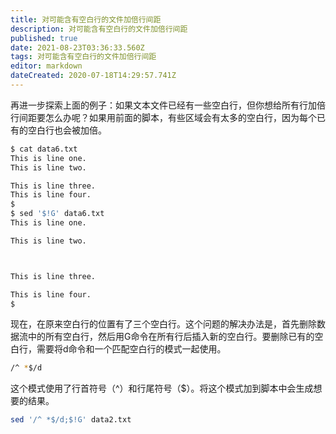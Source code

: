 ```yaml
---
title: 对可能含有空白行的文件加倍行间距
description: 对可能含有空白行的文件加倍行间距
published: true
date: 2021-08-23T03:36:33.560Z
tags: 对可能含有空白行的文件加倍行间距
editor: markdown
dateCreated: 2020-07-18T14:29:57.741Z
---
```


再进一步探索上面的例子：如果文本文件已经有一些空白行，但你想给所有行加倍行间距要怎么办呢？如果用前面的脚本，有些区域会有太多的空白行，因为每个已有的空白行也会被加倍。
```bash
$ cat data6.txt
This is line one.
This is line two.

This is line three.
This is line four.
$
$ sed '$!G' data6.txt
This is line one.

This is line two.



This is line three.

This is line four.
$

```
现在，在原来空白行的位置有了三个空白行。这个问题的解决办法是，首先删除数据流中的所有空白行，然后用G命令在所有行后插入新的空白行。要删除已有的空白行，需要将d命令和一个匹配空白行的模式一起使用。
```bash
/^ *$/d
```
这个模式使用了行首符号（^）和行尾符号（$）。将这个模式加到脚本中会生成想要的结果。
```bash
sed '/^ *$/d;$!G' data2.txt 
```
